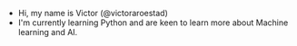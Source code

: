 - Hi, my name is Victor (@victoraroestad)
- I'm currently learning Python and are keen to learn more about Machine learning and AI.

